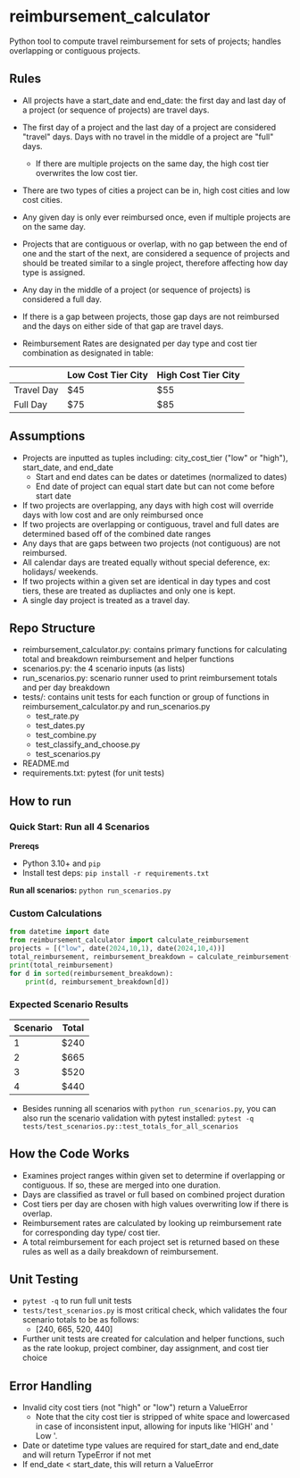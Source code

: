# reimbursement_calculator
Python tool to compute travel reimbursement for sets of projects; handles overlapping or contiguous projects.

## Rules
- All projects have a start_date and end_date: the first day and last day of a project (or sequence of projects) are travel days.
- The first day of a project and the last day of a project are considered "travel" days. Days with no travel in the middle of a project are "full" days. 
    - If there are multiple projects on the same day, the high cost tier overwrites the low cost tier.
- There are two types of cities a project can be in, high cost cities and low cost cities.
- Any given day is only ever reimbursed once, even if multiple projects are on the same day.
- Projects that are contiguous or overlap, with no gap between the end of one and the start of the next, are considered a sequence of projects and should be treated similar to a single project, therefore affecting how day type is assigned.
- Any day in the middle of a project (or sequence of projects) is considered a full day.
- If there is a gap between projects, those gap days are not reimbursed and the days on either side of that gap are travel days.

- Reimbursement Rates are designated per day type and cost tier combination as designated in table:

|            | Low Cost Tier City | High Cost Tier City |
|------------|--------------------|---------------------|
| Travel Day | $45                 |$55 |
| Full Day   | $75                 |$85 |


## Assumptions
- Projects are inputted as tuples including: city_cost_tier ("low" or "high"), start_date, and end_date
    - Start and end dates can be dates or datetimes (normalized to dates)
    - End date of project can equal start date but can not come before start date
- If two projects are overlapping, any days with high cost will override days with low cost and are only reimbursed once
- If two projects are overlapping or contiguous, travel and full dates are determined based off of the combined date ranges
- Any days that are gaps between two projects (not contiguous) are not reimbursed.
- All calendar days are treated equally without special deference, ex: holidays/ weekends.
- If two projects within a given set are identical in day types and cost tiers, these are treated as dupliactes and only one is kept.
- A single day project is treated as a travel day.

## Repo Structure
- reimbursement_calculator.py: contains primary functions for calculating total and breakdown reimbursement and helper functions
- scenarios.py: the 4 scenario inputs (as lists)
- run_scenarios.py: scenario runner used to print reimbursement totals and per day breakdown 
- tests/: contains unit tests for each function or group of functions in reimbursement_calculator.py and run_scenarios.py
  - test_rate.py
  - test_dates.py
  - test_combine.py
  - test_classify_and_choose.py
  - test_scenarios.py
- README.md
- requirements.txt: pytest (for unit tests)



## How to run
### Quick Start: Run all 4 Scenarios

**Prereqs**
- Python 3.10+ and `pip`
- Install test deps: `pip install -r requirements.txt`

**Run all scenarios:**
`python run_scenarios.py`

### Custom Calculations
``` python
from datetime import date
from reimbursement_calculator import calculate_reimbursement
projects = [("low", date(2024,10,1), date(2024,10,4))]
total_reimbursement, reimbursement_breakdown = calculate_reimbursement(projects)
print(total_reimbursement)
for d in sorted(reimbursement_breakdown):
    print(d, reimbursement_breakdown[d])
```

### Expected Scenario Results
| Scenario | Total |
|----------|-------|
| 1 | $240 |
| 2 | $665 |
| 3 | $520 |
| 4 | $440 |

- Besides running all scenarios with `python run_scenarios.py`, you can also run the scenario validation with pytest installed: `pytest -q tests/test_scenarios.py::test_totals_for_all_scenarios`

## How the Code Works
- Examines project ranges within given set to determine if overlapping or contiguous. If so, these are merged into one duration.
- Days are classified as travel or full based on combined project duration
- Cost tiers per day are chosen with high values overwriting low if there is overlap.
- Reimbursement rates are calculated by looking up reimbursement rate for corresponding day type/ cost tier.
- A total reimbursement for each project set is returned based on these rules as well as a daily breakdown of reimbursement.

## Unit Testing
- `pytest -q` to run full unit tests
- `tests/test_scenarios.py` is most critical check, which validates the four scenario totals to be as follows:
    - [240, 665, 520, 440]
- Further unit tests are created for calculation and helper functions, such as the rate lookup, project combiner, day assignment, and cost tier choice

## Error Handling
- Invalid city cost tiers (not "high" or "low") return a ValueError
    - Note that the city cost tier is stripped of white space and lowercased in case of inconsistent input, allowing for inputs like 'HIGH' and ' Low '.
- Date or datetime type values are required for start_date and end_date and will return TypeError if not met
- If end_date < start_date, this will return a ValueError
